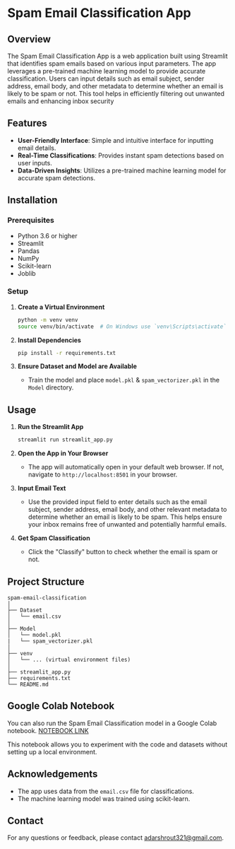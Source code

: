 # Spam Email Classification App

## Overview

The Spam Email Classification App is a web application built using Streamlit that identifies spam emails based on various input parameters. The app leverages a pre-trained machine learning model to provide accurate classification. Users can input details such as email subject, sender address, email body, and other metadata to determine whether an email is likely to be spam or not. This tool helps in efficiently filtering out unwanted emails and enhancing inbox security

## Features

- **User-Friendly Interface**: Simple and intuitive interface for inputting email details.
- **Real-Time Classifications**: Provides instant spam detections based on user inputs.
- **Data-Driven Insights**: Utilizes a pre-trained machine learning model for accurate spam detections.

## Installation

### Prerequisites

- Python 3.6 or higher
- Streamlit
- Pandas
- NumPy
- Scikit-learn
- Joblib

### Setup

1. **Create a Virtual Environment**

   ```sh
   python -m venv venv
   source venv/bin/activate  # On Windows use `venv\Scripts\activate`
   ```

2. **Install Dependencies**

   ```sh
   pip install -r requirements.txt
   ```

3. **Ensure Dataset and Model are Available**

   - Train the model and place `model.pkl` & `spam_vectorizer.pkl` in the  `Model` directory.

## Usage

1. **Run the Streamlit App**

   ```sh
   streamlit run streamlit_app.py
   ```

2. **Open the App in Your Browser**

   - The app will automatically open in your default web browser. If not, navigate to `http://localhost:8501` in your browser.

3. **Input Email Text**

   - Use the provided input field to enter details such as the email subject, sender address, email body, and other relevant metadata to determine whether an email is likely to be spam. This helps ensure your inbox remains free of unwanted and potentially harmful emails.

4. **Get Spam Classification**

   - Click the "Classify" button to check whether the email is spam or not.

## Project Structure

```
spam-email-classification
│
├── Dataset
│   └── email.csv
│
├── Model
│   └── model.pkl
|   └── spam_vectorizer.pkl
│
├── venv
│   └── ... (virtual environment files)
│
├── streamlit_app.py
├── requirements.txt
└── README.md
```
## Google Colab Notebook

You can also run the Spam Email Classification model in a Google Colab notebook. [NOTEBOOK LINK](https://colab.research.google.com/drive/1FzCPRJDBeXnsiYT-wCSENx7vzKvQoysg?usp=sharing)

This notebook allows you to experiment with the code and datasets without setting up a local environment.

## Acknowledgements

- The app uses data from the `email.csv` file for classifications.
- The machine learning model was trained using scikit-learn.

## Contact

For any questions or feedback, please contact [adarshrout321@gmail.com](mailto:adarshrout321@gmail.com).

